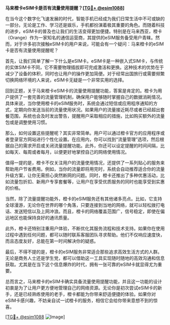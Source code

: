 **马来橙卡eSIM卡是否有流量使用提醒？[[TG💪+ @esim1088](https://t.me/s/esim1088)]**

在当今这个数字化飞速发展的时代，智能手机已经成为我们日常生活中不可或缺的一部分。无论是工作、学习还是娱乐，手机都扮演着极其重要的角色。而随着科技的进步，eSIM卡的普及也让我们的生活变得更加便捷。特别是在马来西亚，橙卡（Orange）作为一家知名的通信运营商，其提供的eSIM服务备受用户青睐。然而，对于许多初次接触eSIM卡的用户来说，可能会有一个疑问：马来橙卡的eSIM卡是否有流量使用提醒呢？

首先，让我们简单了解一下什么是eSIM卡。eSIM卡是一种嵌入式SIM卡，与传统的实体SIM卡不同，它不需要物理插拔即可完成激活和更换。这种技术的优势在于减少了设备的体积，同时也让用户的操作更加简便。对于经常出国旅行或需要频繁切换网络环境的人来说，eSIM卡无疑是一个非常实用的选择。

回到正题，关于马来橙卡eSIM卡的流量使用提醒功能，答案是肯定的。橙卡为用户提供了一套完善的流量管理机制，确保用户能够随时掌握自己的数据消耗情况。具体来说，当你使用橙卡的eSIM服务时，系统会通过短信或应用程序通知的方式，定期向你发送当前的流量使用状况。如果用户的流量接近耗尽或者已经超出套餐范围，系统也会及时发出警告，提醒用户采取相应的措施，比如购买额外的流量包或是调整使用习惯。

那么，如何设置这些提醒呢？其实非常简单。用户可以通过橙卡官方的应用程序或者登录官方网站进行个性化设置。在应用内，你可以找到“流量管理”选项，然后根据自己的需求开启或关闭流量提醒功能。此外，你还可以设定提醒的时间间隔，比如每天、每周或者每月，以便更好地掌控自己的网络使用情况。

值得一提的是，橙卡不仅关注用户的流量使用情况，还提供了一系列贴心的服务来帮助用户节省费用。例如，当你的流量即将用完时，系统会自动推荐适合你的流量升级方案，让你无需担心突然断网的问题。同时，橙卡还推出了多种优惠活动，比如流量包折扣、新用户专享套餐等，让用户在享受优质服务的同时也能享受到实惠的价格。

当然，除了流量提醒功能外，橙卡的eSIM服务还有其他诸多亮点。比如，它支持全球漫游，无论你在世界的哪个角落，只要连接到当地的网络，就可以轻松拨打电话、发送短信以及上网冲浪。而且，橙卡的网络覆盖范围广，信号稳定，即使在偏远地区也能保持良好的通讯质量。

此外，橙卡还特别注重用户体验，不断优化其服务流程和技术支持。如果你在使用过程中遇到任何问题，都可以随时联系客服团队寻求帮助。他们不仅响应速度快，而且态度友好，总能在第一时间解决你的疑惑。

最后，不得不提的是，橙卡的eSIM服务非常适合那些追求高效生活方式的人群。无论是商务人士还是学生党，都可以借助这一工具实现随时随地的高效沟通和信息获取。尤其是在当下这个信息爆炸的时代，拥有一张可靠的eSIM卡就显得尤为重要。

总而言之，马来橙卡的eSIM卡确实具备流量使用提醒功能，并且这一功能的设计初衷是为了让用户更方便地管理自己的网络资源。无论你是初次尝试eSIM卡的新手，还是已经熟练使用的老手，橙卡都能为你带来舒适便捷的体验。如果你对eSIM卡感兴趣，不妨亲自试一试橙卡的服务，相信它会给你带来意想不到的惊喜。

[[TG💪+ @esim1088](https://t.me/s/esim1088) ![Image](https://i.postimg.cc/4NQfJmqS/Snipaste-2025-05-13-00-14-12.png)]